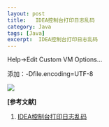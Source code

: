 ```yaml
---
layout: post
title:   IDEA控制台打印日志乱码
category: Java
tags: [Java]
excerpt:  IDEA控制台打印日志乱码
---
```


Help->Edit Custom VM Options...

添加：-Dfile.encoding=UTF-8

![](https://img-blog.csdnimg.cn/20200130195453802.png?x-oss-process=image/watermark,type_ZmFuZ3poZW5naGVpdGk,shadow_10,text_aHR0cHM6Ly9ibG9nLmNzZG4ubmV0L3UwMTMyNjgwNjY=,size_16,color_FFFFFF,t_70)

**[参考文献]**

1. [IDEA控制台打印日志乱码](https://blog.csdn.net/u013268066/article/details/104118172 "IDEA控制台打印日志乱码")